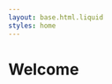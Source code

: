 ```yaml
---
layout: base.html.liquid
styles: home
---
```


# Welcome

<!-- Create a new page using this command:

<div class="code">
  <code>pnpm --filter app generate page</code>
</div> -->
